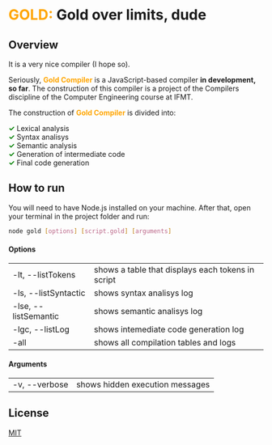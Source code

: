 # <span style="color:orange">GOLD:</span> Gold over limits, dude

## Overview

It is a very nice compiler (I hope so).

Seriously, **<span style="color:orange">Gold Compiler</span>** is a JavaScript-based compiler **in development, so far**. The construction of this compiler is a project of the Compilers discipline of the Computer Engineering course at IFMT.

The construction of **<span style="color:orange">Gold Compiler</span>** is divided into:

**<span style="color:green">✓</span>** Lexical analysis <br />
**<span style="color:green">✓</span>** Syntax analisys <br />
**<span style="color:green">✓</span>** Semantic analysis <br />
**<span style="color:green">✓</span>** Generation of intermediate code <br />
**<span style="color:green">✓</span>** Final code generation <br />

## How to run 

You will need to have Node.js installed on your machine.
After that, open your terminal in the project folder and run:

```bash
node gold [options] [script.gold] [arguments]
```

#### Options

<table>
	<tr>
   	<td>-lt, --listTokens</td>
   	<td>shows a table that displays each tokens in script</td>
  </tr>
	<tr>
   	<td>-ls, --listSyntactic</td>
   	<td>shows syntax analisys log</td>
  </tr>
	<tr>
   	<td>-lse, --listSemantic</td>
   	<td>shows semantic analisys log</td>
  </tr>
	<tr>
   	<td>-lgc, --listLog</td>
   	<td>shows intemediate code generation log</td>
  </tr>
	<tr>
   	<td>-all</td>
   	<td>shows all compilation tables and logs</td>
  </tr>
</table>

#### Arguments
<table>
   <tr>
   	<td>-v, --verbose</td>
   	<td>shows hidden execution messages</td>
   </tr>
</table>

## License

[MIT](LICENSE)
